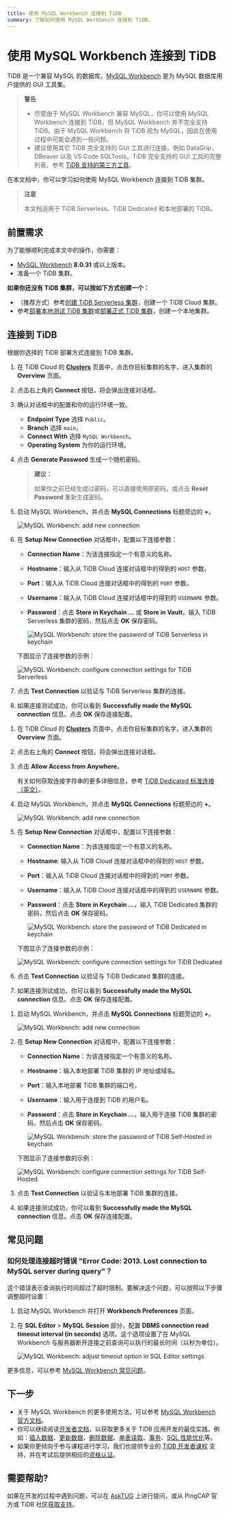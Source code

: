 ```yaml
---
title: 使用 MySQL Workbench 连接到 TiDB
summary: 了解如何使用 MySQL Workbench 连接到 TiDB。
---
```


# 使用 MySQL Workbench 连接到 TiDB

TiDB 是一个兼容 MySQL 的数据库。[MySQL Workbench](https://www.mysql.com/products/workbench/) 是为 MySQL 数据库用户提供的 GUI 工具集。

> **警告**
>
> - 尽管由于 MySQL Workbench 兼容 MySQL，你可以使用 MySQL Workbench 连接到 TiDB，但 MySQL Workbench 并不完全支持 TiDB。由于 MySQL Workbench 将 TiDB 视为 MySQL，因此在使用过程中可能会遇到一些问题。
> - 建议使用其它 TiDB 完全支持的 GUI 工具进行连接，例如 DataGrip，DBeaver 以及 VS Code SQLTools。TiDB 完全支持的 GUI 工具的完整列表，参考 [TiDB 支持的第三方工具](/develop/dev-guide-third-party-support.md#gui)。

在本文档中，你可以学习如何使用 MySQL Workbench 连接到 TiDB 集群。

> **注意**
>
> 本文档适用于 TiDB Serverless、TiDB Dedicated 和本地部署的 TiDB。

## 前置需求

为了能够顺利完成本文中的操作，你需要：

- [MySQL Workbench](https://dev.mysql.com/downloads/workbench/) **8.0.31** 或以上版本。
- 准备一个 TiDB 集群。

**如果你还没有 TiDB 集群，可以按如下方式创建一个：**

- （推荐方式）参考[创建 TiDB Serverless 集群](/develop/dev-guide-build-cluster-in-cloud.md)，创建一个 TiDB Cloud 集群。
- 参考[部署本地测试 TiDB 集群](/quick-start-with-tidb.md#部署本地测试集群)或[部署正式 TiDB 集群](/production-deployment-using-tiup.md)，创建一个本地集群。

## 连接到 TiDB

根据你选择的 TiDB 部署方式连接到 TiDB 集群。

<SimpleTab>
<div label="TiDB Serverless">

1. 在 TiDB Cloud 的 [**Clusters**](https://tidbcloud.com/console/clusters) 页面中，点击你目标集群的名字，进入集群的 **Overview** 页面。

2. 点击右上角的 **Connect** 按钮，将会弹出连接对话框。

3. 确认对话框中的配置和你的运行环境一致。

    - **Endpoint Type** 选择 `Public`。
    - **Branch** 选择 `main`。
    - **Connect With** 选择 `MySQL Workbench`。
    - **Operating System** 为你的运行环境。

4. 点击 **Generate Password** 生成一个随机密码。

    > **建议：**
    >
    > 如果你之前已经生成过密码，可以直接使用原密码，或点击 **Reset Password** 重新生成密码。

5. 启动 MySQL Workbench，并点击 **MySQL Connections** 标题旁边的 **+**。

    ![MySQL Workbench: add new connection](/media/develop/mysql-workbench-add-new-connection.png)

6. 在 **Setup New Connection** 对话框中，配置以下连接参数：

    - **Connection Name**：为该连接指定一个有意义的名称。
    - **Hostname**：输入从 TiDB Cloud 连接对话框中的得到的 `HOST` 参数。
    - **Port**：输入从 TiDB Cloud 连接对话框中的得到的 `PORT` 参数。
    - **Username**：输入从 TiDB Cloud 连接对话框中的得到的 `USERNAME` 参数。
    - **Password**：点击 **Store in Keychain ...**  或 **Store in Vault**，输入 TiDB Serverless 集群的密码，然后点击 **OK** 保存密码。

        ![MySQL Workbench: store the password of TiDB Serverless in keychain](/media/develop/mysql-workbench-store-password-in-keychain.png)

    下图显示了连接参数的示例：

    ![MySQL Workbench: configure connection settings for TiDB Serverless](/media/develop/mysql-workbench-connection-config-serverless-parameters.png)

7. 点击 **Test Connection** 以验证与 TiDB Serverless 集群的连接。

8. 如果连接测试成功，你可以看到 **Successfully made the MySQL connection** 信息。点击 **OK** 保存连接配置。

</div>
<div label="TiDB Dedicated">

1. 在 TiDB Cloud 的 [**Clusters**](https://tidbcloud.com/console/clusters) 页面中，点击你目标集群的名字，进入集群的 **Overview** 页面。

2. 点击右上角的 **Connect** 按钮，将会弹出连接对话框。

3. 点击 **Allow Access from Anywhere**。

    有关如何获取连接字符串的更多详细信息，参考 [TiDB Dedicated 标准连接（英文）](https://docs.pingcap.com/tidbcloud/connect-via-standard-connection)。

4. 启动 MySQL Workbench，并点击 **MySQL Connections** 标题旁边的 **+**。

    ![MySQL Workbench: add new connection](/media/develop/mysql-workbench-add-new-connection.png)

5. 在 **Setup New Connection** 对话框中，配置以下连接参数：

    - **Connection Name**：为该连接指定一个有意义的名称。
    - **Hostname**: 输入从 TiDB Cloud 连接对话框中的得到的 `HOST` 参数。
    - **Port**：输入从 TiDB Cloud 连接对话框中的得到的 `PORT` 参数。
    - **Username**：输入从 TiDB Cloud 连接对话框中的得到的 `USERNAME` 参数。
    - **Password**：点击 **Store in Keychain ...**，输入 TiDB Dedicated 集群的密码，然后点击 **OK** 保存密码。

        ![MySQL Workbench: store the password of TiDB Dedicated in keychain](/media/develop/mysql-workbench-store-dedicated-password-in-keychain.png)

    下图显示了连接参数的示例：

    ![MySQL Workbench: configure connection settings for TiDB Dedicated](/media/develop/mysql-workbench-connection-config-dedicated-parameters.png)

6. 点击 **Test Connection** 以验证与 TiDB Dedicated 集群的连接。

7. 如果连接测试成功，你可以看到 **Successfully made the MySQL connection** 信息。点击 **OK** 保存连接配置。

</div>
<div label="TiDB Self-Hosted">

1. 启动 MySQL Workbench，并点击 **MySQL Connections** 标题旁边的 **+**。

    ![MySQL Workbench: add new connection](/media/develop/mysql-workbench-add-new-connection.png)

2. 在 **Setup New Connection** 对话框中，配置以下连接参数：

    - **Connection Name**：为该连接指定一个有意义的名称。
    - **Hostname**：输入本地部署 TiDB 集群的 IP 地址或域名。
    - **Port**：输入本地部署 TiDB 集群的端口号。
    - **Username**：输入用于连接到 TiDB 的用户名。
    - **Password**：点击 **Store in Keychain ...**，输入用于连接 TiDB 集群的密码，然后点击 **OK** 保存密码。

        ![MySQL Workbench: store the password of TiDB Self-Hosted in keychain](/media/develop/mysql-workbench-store-self-hosted-password-in-keychain.png)

    下图显示了连接参数的示例：

    ![MySQL Workbench: configure connection settings for TiDB Self-Hosted](/media/develop/mysql-workbench-connection-config-self-hosted-parameters.png)

3. 点击 **Test Connection** 以验证与本地部署 TiDB 集群的连接。

4. 如果连接测试成功，你可以看到 **Successfully made the MySQL connection** 信息。点击 **OK** 保存连接配置。

</div>
</SimpleTab>

## 常见问题

### 如何处理连接超时错误 "Error Code: 2013. Lost connection to MySQL server during query"？

这个错误表示查询执行时间超过了超时限制。要解决这个问题，可以按照以下步骤调整超时设置：

1. 启动 MySQL Workbench 并打开 **Workbench Preferences** 页面。
2. 在 **SQL Editor** > **MySQL Session** 部分，配置 **DBMS connection read timeout interval (in seconds)** 选项。这个选项设置了在 MySQL Workbench 与服务器断开连接之前查询可以执行的最长时间（以秒为单位）。

    ![MySQL Workbench: adjust timeout option in SQL Editor settings](/media/develop/mysql-workbench-adjust-sqleditor-read-timeout.jpg)

更多信息，可以参考 [MySQL Workbench 常见问题](https://dev.mysql.com/doc/workbench/en/workbench-faq.html)。

## 下一步

- 关于 MySQL Workbench 的更多使用方法，可以参考 [MySQL Workbench 官方文档](https://dev.mysql.com/doc/workbench/en/)。
- 你可以继续阅读[开发者文档](/develop/dev-guide-overview.md)，以获取更多关于 TiDB 应用开发的最佳实践。例如：[插入数据](/develop/dev-guide-insert-data.md)、[更新数据](/develop/dev-guide-update-data.md)、[删除数据](/develop/dev-guide-delete-data.md)、[单表读取](/develop/dev-guide-get-data-from-single-table.md)、[事务](/develop/dev-guide-transaction-overview.md)、[SQL 性能优化](/develop/dev-guide-optimize-sql-overview.md)等。
- 如果你更倾向于参与课程进行学习，我们也提供专业的 [TiDB 开发者课程](https://cn.pingcap.com/courses-catalog/category/back-end-developer/?utm_source=docs-cn-dev-guide) 支持，并在考试后提供相应的[资格认证](https://learn.pingcap.com/learner/certification-center)。

## 需要帮助?

如果在开发的过程中遇到问题，可以在 [AskTUG](https://asktug.com/?utm_source=docs-cn-dev-guide) 上进行提问，或从 PingCAP 官方或 TiDB 社区[获取支持](/support.md)。
